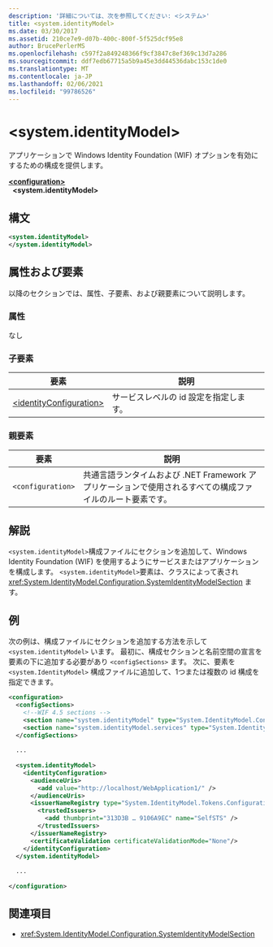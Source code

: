 ```yaml
---
description: '詳細については、次を参照してください: <システム>'
title: <system.identityModel>
ms.date: 03/30/2017
ms.assetid: 210ce7e9-d07b-400c-800f-5f525dcf95e8
author: BrucePerlerMS
ms.openlocfilehash: c597f2a849248366f9cf3847c8ef369c13d7a286
ms.sourcegitcommit: ddf7edb67715a5b9a45e3dd44536dabc153c1de0
ms.translationtype: MT
ms.contentlocale: ja-JP
ms.lasthandoff: 02/06/2021
ms.locfileid: "99786526"
---
```

# \<system.identityModel>

アプリケーションで Windows Identity Foundation (WIF) オプションを有効にするための構成を提供します。  
  
[**\<configuration>**](../configuration-element.md)\
&nbsp;&nbsp;**\<system.identityModel>**  
  
## <a name="syntax"></a>構文  
  
```xml  
<system.identityModel>  
</system.identityModel>  
```  
  
## <a name="attributes-and-elements"></a>属性および要素  

 以降のセクションでは、属性、子要素、および親要素について説明します。  
  
### <a name="attributes"></a>属性  

 なし  
  
### <a name="child-elements"></a>子要素  
  
|要素|説明|  
|-------------|-----------------|  
|[\<identityConfiguration>](identityconfiguration.md)|サービスレベルの id 設定を指定します。|  
  
### <a name="parent-elements"></a>親要素  
  
|要素|説明|  
|-------------|-----------------|  
|`<configuration>`|共通言語ランタイムおよび .NET Framework アプリケーションで使用されるすべての構成ファイルのルート要素です。|  
  
## <a name="remarks"></a>解説  

 `<system.identityModel>`構成ファイルにセクションを追加して、Windows Identity Foundation (WIF) を使用するようにサービスまたはアプリケーションを構成します。 `<system.identityModel>`要素は、クラスによって表され <xref:System.IdentityModel.Configuration.SystemIdentityModelSection> ます。  
  
## <a name="example"></a>例  

 次の例は、構成ファイルにセクションを追加する方法を示して `<system.identityModel>` います。 最初に、構成セクションと名前空間の宣言を要素の下に追加する必要があり `<configSections>` ます。 次に、要素を `<system.IdentityModel>` 構成ファイルに追加して、1つまたは複数の id 構成を指定できます。  
  
```xml  
<configuration>  
  <configSections>  
    <!--WIF 4.5 sections -->  
    <section name="system.identityModel" type="System.IdentityModel.Configuration.SystemIdentityModelSection, System.IdentityModel, Version=4.0.0.0, Culture=neutral, PublicKeyToken=B77A5C561934E089"/>  
    <section name="system.identityModel.services" type="System.IdentityModel.Services.Configuration.SystemIdentityModelServicesSection, System.IdentityModel.Services, Version=4.0.0.0, Culture=neutral, PublicKeyToken=B77A5C561934E089"/>  
  </configSections>  
  
  ...  
  
  <system.identityModel>  
    <identityConfiguration>  
      <audienceUris>  
        <add value="http://localhost/WebApplication1/" />  
      </audienceUris>  
      <issuerNameRegistry type="System.IdentityModel.Tokens.ConfigurationBasedIssuerNameRegistry, System.IdentityModel, Version=4.0.0.0, Culture=neutral, PublicKeyToken=B77A5C561934E089">  
        <trustedIssuers>  
          <add thumbprint="313D3B … 9106A9EC" name="SelfSTS" />  
        </trustedIssuers>  
      </issuerNameRegistry>  
      <certificateValidation certificateValidationMode="None"/>  
    </identityConfiguration>  
  </system.identityModel>  
  
  ...  
  
</configuration>  
```  
  
## <a name="see-also"></a>関連項目

- <xref:System.IdentityModel.Configuration.SystemIdentityModelSection>
